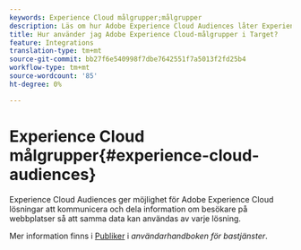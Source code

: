 ```yaml
---
keywords: Experience Cloud målgrupper;målgrupper
description: Läs om hur Adobe Experience Cloud Audiences låter Experience Cloud lösningar kommunicera och dela information om besökare på webbplatser med andra Adobe-lösningar.
title: Hur använder jag Adobe Experience Cloud-målgrupper i Target?
feature: Integrations
translation-type: tm+mt
source-git-commit: bb27f6e540998f7dbe7642551f7a5013f2fd25b4
workflow-type: tm+mt
source-wordcount: '85'
ht-degree: 0%

---
```



# Experience Cloud målgrupper{#experience-cloud-audiences}

Experience Cloud Audiences ger möjlighet för Adobe Experience Cloud lösningar att kommunicera och dela information om besökare på webbplatser så att samma data kan användas av varje lösning.

Mer information finns i [Publiker](https://experienceleague.adobe.com/docs/core-services/interface/audiences/audience-library.html) i *användarhandboken för bastjänster*.

